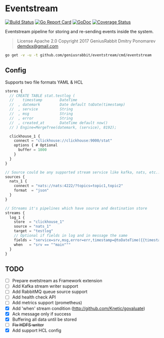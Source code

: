# Eventstream

[![Build Status](https://travis-ci.org/geniusrabbit/eventstream.svg?branch=master)](https://travis-ci.org/geniusrabbit/eventstream)
[![Go Report Card](https://goreportcard.com/badge/github.com/geniusrabbit/eventstream)](https://goreportcard.com/report/github.com/geniusrabbit/eventstream)
[![GoDoc](https://godoc.org/github.com/geniusrabbit/eventstream?status.svg)](https://godoc.org/github.com/geniusrabbit/eventstream)
[![Coverage Status](https://coveralls.io/repos/github/geniusrabbit/eventstream/badge.svg)](https://coveralls.io/github/geniusrabbit/eventstream)

Eventstream pipeline for storing and re-sending events inside the system.

> License Apache 2.0
> Copyright 2017 GeniusRabbit Dmitry Ponomarev <demdxx@gmail.com>

```sh
go get -v -u -t github.com/geniusrabbit/eventstream/cmd/eventstream
```

## Config

Supports two file formats YAML & HCL

```js
stores {
  // CREATE TABLE stat.testlog (
  //    timestamp        DateTime
  //  , datemark         Date default toDate(timestamp)
  //  , service          String
  //  , msg              String
  //  , error            String
  //  , created_at       DateTime default now()
  // ) Engine=MergeTree(datemark, (service), 8192);

  clickhouse_1 {
    connect = "clickhouse://clickhouse:9000/stat"
    options { # Optional
      buffer = 1000
    }
  }
}

// Source could be any supported stream service like kafka, nats, etc...
sources {
  nats_1 {
    connect = "nats://nats:4222/?topics=topic1,topic2"
    format  = "json"
  }
}

// Streams it's pipelines which have source and destination store
streams {
  log_1 {
    store  = "clickhouse_1"
    source = "nats_1"
    target = "testlog"
    // Optional if fields in log and in message the same
    fields = "service=srv,msg,error=err,timestamp=@toDateTime({{timestamp:date}})"
    when   = "srv == ""main"""
  }
}
```

## TODO

- [ ] Prepare evetstream as Framework extension
- [ ] Add Kafka stream writer support
- [ ] Add RabbitMQ queue source support
- [ ] Add health check API
- [ ] Add metrics support (prometheus)
- [x] Add 'when' stream condition (http://github.com/Knetic/govaluate)
- [X] Ack message only if success
- [X] Buffering all data until be stored
- [ ] ~~Fix HDFS writer~~
- [X] Add support HCL config

